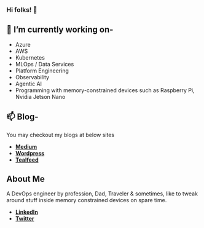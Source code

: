 ### Hi folks! 👋

## 🌱 I’m currently working on-
- Azure
- AWS
- Kubernetes
- MLOps / Data Services
- Platform Engineering
- Observability
- Agentic AI
- Programming with memory-constrained devices such as Raspberry Pi, Nvidia Jetson Nano

## 📫 Blog-
  You may checkout my blogs at below sites</br>
- [**Medium**](https://renjithvr11.medium.com/)
- [**Wordpress**](https://myownpicloud.wordpress.com/)
- [**Tealfeed**](https://tealfeed.com/renjithvr11/)

## About Me
A DevOps engineer by profession, Dad, Traveler & sometimes, like to tweak around stuff inside memory constrained devices on spare time. </br>
- [**LinkedIn**](https://www.linkedin.com/in/rvr88/)
- [**Twitter**](https://twitter.com/mysticrenji/)

<!--
**mysticrenji/mysticrenji** is a ✨ _special_ ✨ repository because its `README.md` (this file) appears on your GitHub profile.

Here are some ideas to get you started:

- 🔭 I’m currently working on ...
- 🌱 I’m currently learning ...
- 👯 I’m looking to collaborate on ...
- 🤔 I’m looking for help with ...
- 💬 Ask me about ...
- 📫 How to reach me: ...
- 😄 Pronouns: ...
- ⚡ Fun fact: ...
-->
